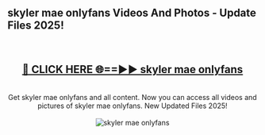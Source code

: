 <h2>skyler mae onlyfans Videos And Photos - Update Files 2025!</h2>
<br>
<div align="center">
<h2><a href="https://linkcuts.com/hfmhzwbr" rel="nofollow">🔴 CLICK HERE 🌐==►► skyler mae onlyfans</a></h2>
<br>
Get skyler mae onlyfans and all content. Now you can access all videos and pictures of skyler mae onlyfans. New Updated Files 2025!
<br>
<br>
<a href="https://linkcuts.com/hfmhzwbr" rel="nofollow" data-target="animated-image.originalLink"><img src="https://i.ibb.co.com/WyWwxjT/player-gif2.gif" alt="skyler mae onlyfans" style="max-width: 100%; display: inline-block;" data-target="animated-image.originalImage"></a>
</div>
<br>